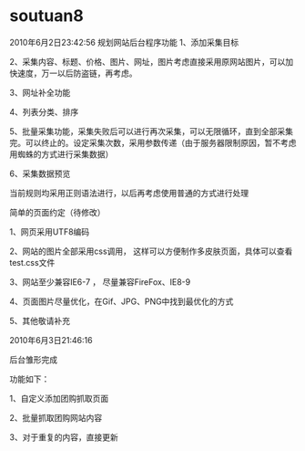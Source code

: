 # soutuan8
2010年6月2日23:42:56
规划网站后台程序功能
1、添加采集目标

2、采集内容、标题、价格、图片、网址，图片考虑直接采用原网站图片，可以加快速度，万一以后防盗链，再考虑。

3、网址补全功能

4、列表分类、排序

5、批量采集功能，采集失败后可以进行再次采集，可以无限循环，直到全部采集完。可以终止的。设定采集次数，采用参数传递（由于服务器限制原因，暂不考虑用蜘蛛的方式进行采集数据）

6、采集数据预览



当前规则均采用正则语法进行，以后再考虑使用普通的方式进行处理

简单的页面约定（待修改）

1、网页采用UTF8编码

2、网站的图片全部采用css调用， 这样可以方便制作多皮肤页面，具体可以查看test.css文件

3、网站至少兼容IE6-7 ， 尽量兼容FireFox、IE8-9

4、页面图片尽量优化，在Gif、JPG、PNG中找到最优化的方式

5、其他敬请补充


2010年6月3日21:46:16

后台雏形完成

功能如下：

1、自定义添加团购抓取页面

2、批量抓取团购网站内容

3、对于重复的内容，直接更新

